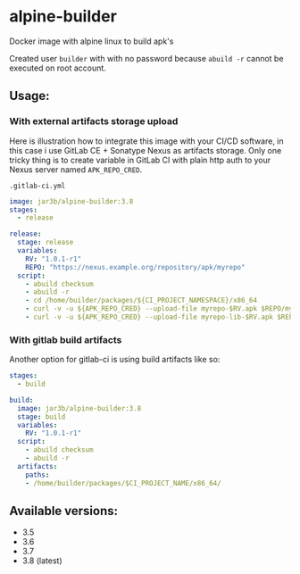# alpine-builder
Docker image with alpine linux to build apk's

Created user `builder` with with no password because `abuild -r` cannot be executed on root account.


## Usage:

### With external artifacts storage upload

Here is illustration how to integrate this image with your CI/CD software,
in this case i use GitLab CE + Sonatype Nexus as artifacts storage. Only one
tricky thing is to create variable in GitLab CI with plain http auth to your
Nexus server named `APK_REPO_CRED`.

`.gitlab-ci.yml`

```yaml
image: jar3b/alpine-builder:3.8
stages:
  - release

release:
  stage: release
  variables:
    RV: "1.0.1-r1"
    REPO: "https://nexus.example.org/repository/apk/myrepo"
  script:
    - abuild checksum
    - abuild -r
    - cd /home/builder/packages/${CI_PROJECT_NAMESPACE}/x86_64
    - curl -v -u ${APK_REPO_CRED} --upload-file myrepo-$RV.apk $REPO/myrepo-$RV.apk
    - curl -v -u ${APK_REPO_CRED} --upload-file myrepo-lib-$RV.apk $REPO/myrepo-lib-$RV.apk
```

### With gitlab build artifacts
 
Another option for gitlab-ci is using build artifacts like so:

```yaml
stages:
  - build

build:
  image: jar3b/alpine-builder:3.8
  stage: build
  variables:
    RV: "1.0.1-r1"
  script:
    - abuild checksum
    - abuild -r
  artifacts:
    paths:
    - /home/builder/packages/$CI_PROJECT_NAME/x86_64/
``` 

## Available versions:
- 3.5
- 3.6
- 3.7
- 3.8 (latest)